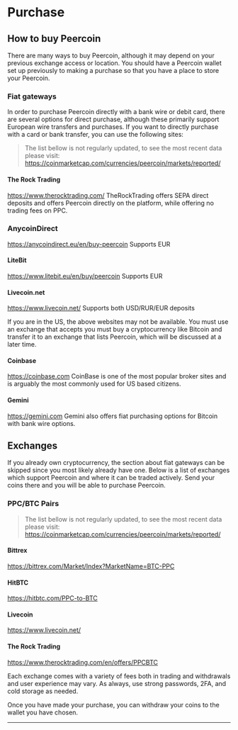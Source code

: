 # Purchase

## How to buy Peercoin

There are many ways to buy Peercoin, although it may depend on your previous exchange access or location.
You should have a Peercoin wallet set up previously to making a purchase so that you have a place to store your Peercoin.

### Fiat gateways

In order to purchase Peercoin directly with a bank wire or debit card, there are several options for direct purchase, although these primarily support European wire transfers and purchases.  If you want to directly purchase with a card or bank transfer, you can use the following sites:

> The list bellow is not regularly updated, to see the most recent data please visit: https://coinmarketcap.com/currencies/peercoin/markets/reported/

#### The Rock Trading
https://www.therocktrading.com/
TheRockTrading offers SEPA direct deposits and offers Peercoin directly on the platform, while offering no trading fees on PPC.

### AnycoinDirect
https://anycoindirect.eu/en/buy-peercoin
Supports EUR

#### LiteBit
https://www.litebit.eu/en/buy/peercoin
Supports EUR

#### Livecoin.net
https://www.livecoin.net/
Supports both USD/RUR/EUR deposits

If you are in the US, the above websites may not be available.  You must use an exchange that accepts you must buy a cryptocurrency like Bitcoin and transfer it to an exchange that lists Peercoin, which will be discussed at a later time.

#### Coinbase

https://coinbase.com
CoinBase is one of the most popular broker sites and is arguably the most commonly used for US based citizens.

#### Gemini

https://gemini.com
Gemini also offers fiat purchasing options for Bitcoin with bank wire options.

## Exchanges

If you already own cryptocurrency, the section about fiat gateways can be skipped since you most likely already have one.  Below is a list of exchanges which support Peercoin and where it can be traded actively.  Send your coins there and you will be able to purchase Peercoin.

### PPC/BTC Pairs

> The list bellow is not regularly updated, to see the most recent data please visit: https://coinmarketcap.com/currencies/peercoin/markets/reported/

#### Bittrex

https://bittrex.com/Market/Index?MarketName=BTC-PPC

#### HitBTC

https://hitbtc.com/PPC-to-BTC

#### Livecoin

https://www.livecoin.net/

#### The Rock Trading

https://www.therocktrading.com/en/offers/PPCBTC

Each exchange comes with a variety of fees both in trading and withdrawals and user experience may vary.  As always, use strong passwords, 2FA, and cold storage as needed.

Once you have made your purchase, you can withdraw your coins to the wallet you have chosen.

---

